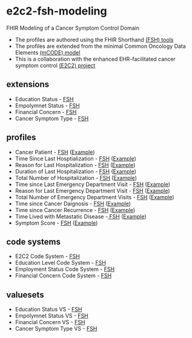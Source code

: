 # e2c2-fsh-modeling
FHIR Modeling of a Cancer Symptom Control Domain
* The profiles are authored using the FHIR Shorthand [(FSH) tools](https://fshschool.org/docs/introduction/)
* The profiles are extended from the minimal Common Oncology Data Elements [(mCODE) model](http://hl7.org/fhir/us/mcode/index.html)
* This is a collaboration with the enhanced EHR-facilitated cancer symptom control [(E2C2) project](https://pubmed.ncbi.nlm.nih.gov/32503661/)

## extensions
* Education Status - [FSH](https://github.com/fhircat/e2c2-fsh-modeling/blob/main/input/fsh/extensions/EducationStatus.fsh)
* Empolymnet Status - [FSH](https://github.com/fhircat/e2c2-fsh-modeling/blob/main/input/fsh/extensions/EmploymentStatus.fsh)
* Financial Concern - [FSH](https://github.com/fhircat/e2c2-fsh-modeling/blob/main/input/fsh/extensions/FinancialConcern.fsh)
* Cancer Symptom Type - [FSH](https://github.com/fhircat/e2c2-fsh-modeling/blob/main/input/fsh/extensions/E2C2CancerSymptomType.fsh)
## profiles
* Cancer Patient - [FSH](https://github.com/fhircat/e2c2-fsh-modeling/blob/main/input/fsh/profiles/CancerPatient.fsh)  ([Example](https://github.com/fhircat/e2c2-fsh-modeling/blob/main/input/fsh/instances/cancer-patient-jenny-m.fsh))
* Time Since Last Hosptialization - [FSH](https://github.com/fhircat/e2c2-fsh-modeling/blob/main/input/fsh/profiles/E2C2TimeSinceLastHospitalization.fsh) ([Example](https://github.com/fhircat/e2c2-fsh-modeling/blob/main/input/fsh/instances/time-since-last-hospitalization-jenny-m.fsh))
* Reason for Last Hospitalization - [FSH](https://github.com/fhircat/e2c2-fsh-modeling/blob/main/input/fsh/profiles/E2C2ReasonForLastHospitalization.fsh) ([Example](https://github.com/fhircat/e2c2-fsh-modeling/blob/main/input/fsh/instances/reason-for-last-hospitalization-for-jenny-m.fsh))
* Duration of Last Hospitalization - [FSH](https://github.com/fhircat/e2c2-fsh-modeling/blob/main/input/fsh/profiles/E2C2DurationOfLastHospitalization.fsh) ([Example](https://github.com/fhircat/e2c2-fsh-modeling/blob/main/input/fsh/instances/duration-of-last-hospitalization-for-jenny-m.fsh))
* Total Number of Hospitalization - [FSH](https://github.com/fhircat/e2c2-fsh-modeling/blob/main/input/fsh/profiles/E2C2TotalNumberOfHospitalization.fsh) ([Example](https://github.com/fhircat/e2c2-fsh-modeling/blob/main/input/fsh/instances/total-number-of-hospitalization-for-jenny-m.fsh))
* Time since Last Emergency Department Visit - [FSH](https://github.com/fhircat/e2c2-fsh-modeling/blob/main/input/fsh/profiles/E2C2TimeSinceLastEmergencyDepartmentVisit.fsh) ([Example](https://github.com/fhircat/e2c2-fsh-modeling/blob/main/input/fsh/instances/time-since-last-emergency-department-visit-for-jenny-m.fsh))
* Reason for Last Emergency Department Visit - [FSH](https://github.com/fhircat/e2c2-fsh-modeling/blob/main/input/fsh/profiles/E2C2ReasonForLastEmergencyDepartmentVisit.fsh) ([Example](https://github.com/fhircat/e2c2-fsh-modeling/blob/main/input/fsh/instances/reason-for-last-emergency-department-visit-for-jenny-m.fsh))
* Total Number of Emergency Department Visits - [FSH](https://github.com/fhircat/e2c2-fsh-modeling/blob/main/input/fsh/profiles/E2C2TotalNumberOfEmergencyDepartmentVisits.fshhttps://github.com/fhircat/e2c2-fsh-modeling/blob/main/input/fsh/profiles/E2C2TotalNumberOfHospitalization.fsh) ([Example](https://github.com/fhircat/e2c2-fsh-modeling/blob/main/input/fsh/instances/total-number-of-emergency-department-visits-for-jenny-m.fsh))
* Time since Cancer Daignosis - [FSH](https://github.com/fhircat/e2c2-fsh-modeling/blob/main/input/fsh/profiles/E2C2TimeSinceCancerDiagnosis.fsh) ([Example](https://github.com/fhircat/e2c2-fsh-modeling/blob/main/input/fsh/instances/time-since-cancer-diagnosis-for-jenny-m.fsh))
* Time since Cancer Recurrence - [FSH](https://github.com/fhircat/e2c2-fsh-modeling/blob/main/input/fsh/profiles/E2C2TimeSinceCancerRecurrence.fsh) ([Example](https://github.com/fhircat/e2c2-fsh-modeling/blob/main/input/fsh/instances/time-since-cancer-recurrence-for-jenny-m.fsh))
* Time Lived with Metastatic Disease -[ FSH](https://github.com/fhircat/e2c2-fsh-modeling/blob/main/input/fsh/profiles/E2C2TimeLivedWithMetastaticDisease.fsh) ([Example](https://github.com/fhircat/e2c2-fsh-modeling/blob/main/input/fsh/instances/time-lived-with-metastatic-disease-for-jenny-m.fsh))
* Symptom Score - [FSH](https://github.com/fhircat/e2c2-fsh-modeling/blob/main/input/fsh/profiles/E2C2SymptomScore.fsh) ([Example](https://github.com/fhircat/e2c2-fsh-modeling/blob/main/input/fsh/instances/symptom-pain-score-jenny-m.fsh))

## code systems
* E2C2 Code System - [FSH](https://github.com/fhircat/e2c2-fsh-modeling/blob/main/input/fsh/codesystems/E2C2CodeSystem.fsh)
* Education Level Code System  - [FSH](https://github.com/fhircat/e2c2-fsh-modeling/blob/main/input/fsh/codesystems/EducationLevelCodeSystem.fsh)
* Employment Status Code System - [FSH](https://github.com/fhircat/e2c2-fsh-modeling/blob/main/input/fsh/codesystems/EmploymentStatusCodeSystem.fsh)
* Financial Concern Code System - [FSH](https://github.com/fhircat/e2c2-fsh-modeling/blob/main/input/fsh/codesystems/FinancialConcernCodeSystem.fsh)

## valuesets
* Education Status VS - [FSH](https://github.com/fhircat/e2c2-fsh-modeling/blob/main/input/fsh/valuesets/EducationStatusVS.fsh)
* Empolymnet Status VS - [FSH](https://github.com/fhircat/e2c2-fsh-modeling/blob/main/input/fsh/valuesets/EmploymentStatusVS.fsh)
* Financial Concern VS - [FSH](https://github.com/fhircat/e2c2-fsh-modeling/blob/main/input/fsh/valuesets/FinancialConcernVS.fsh)
* Cancer Symptom Type VS - [FSH](https://github.com/fhircat/e2c2-fsh-modeling/blob/main/input/fsh/valuesets/E2C2CancerSymptomTypeVS.fsh)

